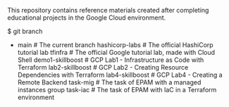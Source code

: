 This repository contains reference materials created after completing educational projects in the Google Cloud environment.

$ git branch
* main              # The current branch
  hashicorp-labs    # The official HashiCorp tutorial lab
  tfinfra           # The official Google tutorial lab, made with Cloud Shell
  demo1-skillboost  # GCP Lab1 - Infrastructure as Code with Terraform 
  lab2-skillboost   # GCP Lab2 - Creating Resource Dependencies with Terraform 
  lab4-skillboost   # GCP Lab4 - Creating a Remote Backend
  task-mig          # The task of EPAM with a managed instances group
  task-iac          # The task of EPAM with IaC in a Terraform environment